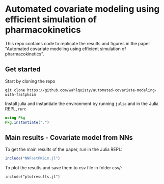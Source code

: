 # Automated covariate modeling using efficient simulation of pharmacokinetics

This repo contains code to replicate the results and figures in the paper "Automated covariate modeling using efficient simulation of pharmacokinetics".

## Get started
Start by cloning the repo
```
git clone https://github.com/wahlquisty/automated-covariate-modeling-with-fastpksim
```

Install julia and instantiate the environment by running `julia` and in the Julia REPL, run:
```julia 
using Pkg
Pkg.instantiate(".")
```

## Main results - Covariate model from NNs

To get the main results of the paper, run in the Julia REPL:

```julia
include("NNFastPKSim.jl")
```

To plot the results and save them to csv file in folder csv/:
```
include("plotresults.jl")
```

